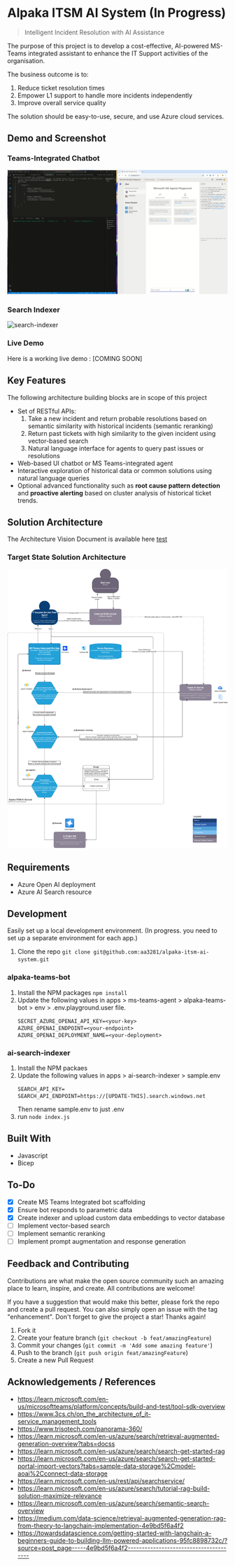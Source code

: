 # Alpaka ITSM AI System (In Progress)
> Intelligent Incident Resolution with AI Assistance

The purpose of this project is to develop a cost-effective, AI-powered MS-Teams integrated assistant to enhance the IT Support activities of the organisation. 

The business outcome is to:
1. Reduce ticket resolution times
2. Empower L1 support to handle more incidents independently
3. Improve overall service quality

The solution should be easy-to-use, secure, and use Azure cloud services.

## Demo and Screenshot
### Teams-Integrated Chatbot 
![demo](/docs/alpaka-demo.gif)

### Search Indexer
![search-indexer](/docs/ai-search-indexer.gif)

### Live Demo
Here is a working live demo : [COMING SOON]

## Key Features

The following architecture building blocks are in scope of this project

- Set of RESTful APIs:
	1. Take a new incident and return probable resolutions based on semantic similarity with historical incidents (semantic reranking)
	2. Return past tickets with high similarity to the given incident using vector-based search
	3. Natural language interface for agents to query past issues or resolutions
- Web-based UI chatbot or MS Teams-integrated agent
- Interactive exploration of historical data or common solutions using natural language queries
- Optional advanced functionality such as **root cause pattern detection** and **proactive alerting** based on cluster analysis of historical ticket trends.

## Solution Architecture

The Architecture Vision Document is available here [test](/docs/Architecture%20Vision%20Document.pdf)

### Target State Solution Architecture
![c4-target-ssolution-architecture](/docs/Figure%203%20-%20C4%20Target%20State%20Solution%20Architecture.drawio.png)

## Requirements
- Azure Open AI deployment
- Azure AI Search resource

## Development
Easily set up a local development environment. 
(In progress. you need to set up a separate environment for each app.)

1. Clone the repo
    ```git clone git@github.com:aa3281/alpaka-itsm-ai-system.git```

### alpaka-teams-bot

1. Install the NPM packages 
    ```npm install```
2. Update the following values in apps > ms-teams-agent > alpaka-teams-bot > env > .env.playground.user file.
    ```
    SECRET_AZURE_OPENAI_API_KEY=<your-key>
    AZURE_OPENAI_ENDPOINT=<your-endpoint>
    AZURE_OPENAI_DEPLOYMENT_NAME=<your-deployment>
    ```

### ai-search-indexer
1. Install the NPM packaes
2.  Update the following values in apps > ai-search-indexer > sample.env
    ```
    SEARCH_API_KEY=
    SEARCH_API_ENDPOINT=https://[UPDATE-THIS].search.windows.net
    ```
    Then rename sample.env to just .env
3. run `node index.js`

## Built With
- Javascript
- Bicep
 
## To-Do
- [x] Create MS Teams Integrated bot scaffolding
- [x] Ensure bot responds to parametric data
- [x] Create indexer and upload custom data embeddings to vector database
- [ ] Implement vector-based search
- [ ] Implement semantic reranking
- [ ] Implement prompt augmentation and response generation

## Feedback and Contributing
Contributions are what make the open source community such an amazing place to learn, inspire, and create. All contributions are welcome!

If you have a suggestion that would make this better, please fork the repo and create a pull request. You can also simply open an issue with the tag "enhancement". Don't forget to give the project a star! Thanks again!

1. Fork it 
2. Create your feature branch (`git checkout -b feat/amazingFeature`)
3. Commit your changes (`git commit -m 'Add some amazing feature'`)
4. Push to the branch (`git push origin feat/amazingFeature`)
5. Create a new Pull Request

## Acknowledgements / References
- https://learn.microsoft.com/en-us/microsoftteams/platform/concepts/build-and-test/tool-sdk-overview
- https://www.3cs.ch/on_the_architecture_of_it-service_management_tools
- https://www.trisotech.com/panorama-360/
- https://learn.microsoft.com/en-us/azure/search/retrieval-augmented-generation-overview?tabs=docss
- https://learn.microsoft.com/en-us/azure/search/search-get-started-rag
- https://learn.microsoft.com/en-us/azure/search/search-get-started-portal-import-vectors?tabs=sample-data-storage%2Cmodel-aoai%2Cconnect-data-storage
- https://learn.microsoft.com/en-us/rest/api/searchservice/
- https://learn.microsoft.com/en-us/azure/search/tutorial-rag-build-solution-maximize-relevance
- https://learn.microsoft.com/en-us/azure/search/semantic-search-overview
- https://medium.com/data-science/retrieval-augmented-generation-rag-from-theory-to-langchain-implementation-4e9bd5f6a4f2
- https://towardsdatascience.com/getting-started-with-langchain-a-beginners-guide-to-building-llm-powered-applications-95fc8898732c/?source=post_page-----4e9bd5f6a4f2---------------------------------------

